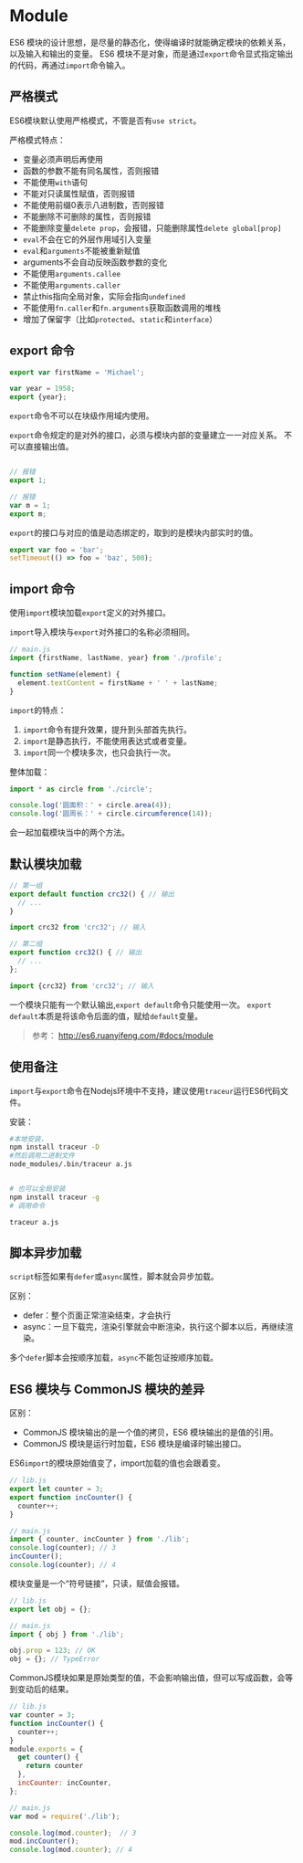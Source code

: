 # Module

ES6 模块的设计思想，是尽量的静态化，使得编译时就能确定模块的依赖关系，以及输入和输出的变量。
ES6 模块不是对象，而是通过`export`命令显式指定输出的代码，再通过`import`命令输入。

## 严格模式

ES6模块默认使用严格模式，不管是否有`use strict`。

严格模式特点：

 - 变量必须声明后再使用
 - 函数的参数不能有同名属性，否则报错
 - 不能使用`with`语句
 - 不能对只读属性赋值，否则报错
 - 不能使用前缀0表示八进制数，否则报错
 - 不能删除不可删除的属性，否则报错
 - 不能删除变量`delete prop`，会报错，只能删除属性`delete global[prop]`
 - `eval`不会在它的外层作用域引入变量
 - `eval`和`arguments`不能被重新赋值
 - arguments不会自动反映函数参数的变化
 - 不能使用`arguments.callee`
 - 不能使用`arguments.caller`
 - 禁止this指向全局对象，实际会指向`undefined`
 - 不能使用`fn.caller`和`fn.arguments`获取函数调用的堆栈
 - 增加了保留字（比如`protected`、`static`和`interface`）

## export 命令

```js
export var firstName = 'Michael';

var year = 1958;
export {year};
```
`export`命令不可以在块级作用域内使用。

`export`命令规定的是对外的接口，必须与模块内部的变量建立一一对应关系。
不可以直接输出值。
```js

// 报错
export 1;

// 报错
var m = 1;
export m;
```

`export`的接口与对应的值是动态绑定的，取到的是模块内部实时的值。
```js
export var foo = 'bar';
setTimeout(() => foo = 'baz', 500);
```

## import 命令

使用`import`模块加载`export`定义的对外接口。

`import`导入模块与`export`对外接口的名称必须相同。

```js
// main.js
import {firstName, lastName, year} from './profile';

function setName(element) {
  element.textContent = firstName + ' ' + lastName;
}
```
`import`的特点：

1. `import`命令有提升效果，提升到头部首先执行。
2. `import`是静态执行，不能使用表达式或者变量。
3. `import`同一个模块多次，也只会执行一次。


整体加载：

```js
import * as circle from './circle';

console.log('圆面积：' + circle.area(4));
console.log('圆周长：' + circle.circumference(14));
```
会一起加载模块当中的两个方法。

## 默认模块加载

```js
// 第一组
export default function crc32() { // 输出
  // ...
}

import crc32 from 'crc32'; // 输入

// 第二组
export function crc32() { // 输出
  // ...
};

import {crc32} from 'crc32'; // 输入
```
一个模块只能有一个默认输出,`export default`命令只能使用一次。
`export default`本质是将该命令后面的值，赋给`default`变量。

>参考：
> http://es6.ruanyifeng.com/#docs/module

## 使用备注

`import`与`export`命令在Nodejs环境中不支持，建议使用`traceur`运行ES6代码文件。

安装：
```bash
#本地安装，
npm install traceur -D
#然后调用二进制文件
node_modules/.bin/traceur a.js


# 也可以全局安装
npm install traceur -g
# 调用命令

traceur a.js
```

## 脚本异步加载

`script`标签如果有`defer`或`async`属性，脚本就会异步加载。

区别：
 - defer：整个页面正常渲染结束，才会执行
 - async：一旦下载完，渲染引擎就会中断渲染，执行这个脚本以后，再继续渲染。

多个`defer`脚本会按顺序加载，`async`不能包证按顺序加载。

## ES6 模块与 CommonJS 模块的差异

区别：
 - CommonJS 模块输出的是一个值的拷贝，ES6 模块输出的是值的引用。
 - CommonJS 模块是运行时加载，ES6 模块是编译时输出接口。

ES6`import`的模块原始值变了，import加载的值也会跟着变。

```js
// lib.js
export let counter = 3;
export function incCounter() {
  counter++;
}

// main.js
import { counter, incCounter } from './lib';
console.log(counter); // 3
incCounter();
console.log(counter); // 4
```
模块变量是一个“符号链接”，只读，赋值会报错。
```js
// lib.js
export let obj = {};

// main.js
import { obj } from './lib';

obj.prop = 123; // OK
obj = {}; // TypeError
```


CommonJS模块如果是原始类型的值，不会影响输出值，但可以写成函数，会等到变动后的结果。

```js
// lib.js
var counter = 3;
function incCounter() {
  counter++;
}
module.exports = {
  get counter() {
    return counter
  },
  incCounter: incCounter,
};

// main.js
var mod = require('./lib');

console.log(mod.counter);  // 3
mod.incCounter();
console.log(mod.counter); // 4
```
